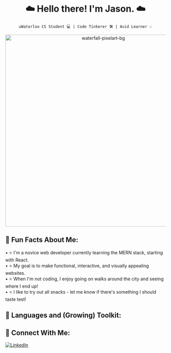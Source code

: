 <h1 align="center"> ☁️ Hello there! I'm Jason. ☁️ </h1>
 
<div align="center">
 
`uWaterloo CS Student 💻 | Code Tinkerer 🛠 | Avid Learner 💡`

<img src="https://user-images.githubusercontent.com/81478886/211448155-a8c4c20a-e50c-4125-9d46-82bdc8d6fd9a.jpg"
     alt="waterfall-pixelart-bg"
     width="600px"/>

<h2 align="left"> <b> 🤖 Fun Facts About Me:</b> </h2>

<p align="left">
• ⭐️ I'm a novice web developer currently learning the MERN stack, starting with React. <br>
• ⭐️ My goal is to make functional, interactive, and visually appealing websites. <br>
• ⭐️ When I'm not coding, I enjoy going on walks around the city and seeing where I end up! <br>
• ⭐️ I like to try out all snacks - let me know if there's something I should taste test! <br>
 </p>

<h2 align="left"> <b> 🧰 Languages and (Growing) Toolkit:</b> </h2> 

<h2 align="left"> <b> 💬 Connect With Me:</b> </h2>
 
<p align="left">
  <a href="https://www.linkedin.com/in/jasonpann/">
    <img alt="LinkedIn"
         title="Add Me on LinkedIn!"
         src="https://custom-icon-badges.demolab.com/badge/-LinkedIn-blue?style=for-the-badge&logo=linkedin-svgrepo-com&logoColor=white"/>
  </a>
</p>
